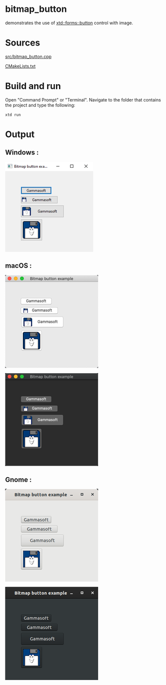 # bitmap_button

demonstrates the use of [xtd::forms::button](../../../src/xtd_forms/include/xtd/forms/button.hpp) control with image.

# Sources

[src/bitmap_button.cpp](src/bitmap_button.cpp)

[CMakeLists.txt](CMakeLists.txt)

# Build and run

Open "Command Prompt" or "Terminal". Navigate to the folder that contains the project and type the following:

```shell
xtd run
```

# Output

## Windows :

![Screenshot](../../../docs/pictures/examples/bitmap_button_w.png)

## macOS :

![Screenshot](../../../docs/pictures/examples/bitmap_button_m.png)

![Screenshot](../../../docs/pictures/examples/bitmap_button_md.png)

## Gnome :

![Screenshot](../../../docs/pictures/examples/bitmap_button_g.png)

![Screenshot](../../../docs/pictures/examples/bitmap_button_gd.png)
